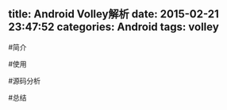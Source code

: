 title: Android Volley解析
date: 2015-02-21 23:47:52
categories: Android
tags: volley
---
#简介

#使用

#源码分析

#总结